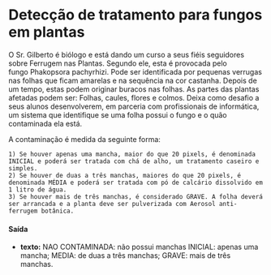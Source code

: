 # Detecção de tratamento para fungos em plantas

O Sr. Gilberto é biólogo e está dando um curso a seus fiéis seguidores sobre Ferrugem nas Plantas. Segundo ele, esta é provocada pelo fungo Phakopsora pachyrhizi. Pode ser identificada por pequenas verrugas nas folhas que ficam amarelas e na sequência na cor castanha. Depois de um tempo, estas podem originar buracos nas folhas.
As partes das plantas afetadas podem ser: Folhas, caules, flores e colmos.
Deixa como desafio a seus alunos desenvolverem, em parceria com profissionais de informática, um sistema que identifique se uma folha possui o fungo e o quão contaminada ela está.

A contaminação é medida da seguinte forma:

    1) Se houver apenas uma mancha, maior do que 20 pixels, é denominada INICIAL e poderá ser tratada com chá de alho, um tratamento caseiro e simples.
    2) Se houver de duas a três manchas, maiores do que 20 pixels, é denominada MÉDIA e poderá ser tratada com pó de calcário dissolvido em 1 litro de água.
    3) Se houver mais de três manchas, é considerado GRAVE. A folha deverá ser arrancada e a planta deve ser pulverizada com Aerosol anti-ferrugem botânica.

#### Saída
* __texto:__ 
        NAO CONTAMINADA: não possui manchas
        INICIAL: apenas uma mancha; 
        MEDIA: de duas a três manchas;
        GRAVE: mais de três manchas.

